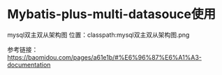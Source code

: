 # Mybatis-plus-multi-datasouce使用
mysql双主双从架构图
位置：classpath:mysql双主双从架构图.png

参考链接：https://baomidou.com/pages/a61e1b/#%E6%96%87%E6%A1%A3-documentation
